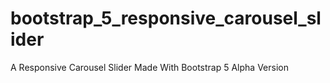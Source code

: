 # bootstrap_5_responsive_carousel_slider
A Responsive Carousel Slider Made With Bootstrap 5 Alpha Version
